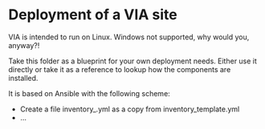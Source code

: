 # Deployment of a VIA site

VIA is intended to run on Linux. Windows not supported, why would you, anyway?!

Take this folder as a blueprint for your own deployment needs. Either use it directly or take it as a reference to lookup how the components are installed.

It is based on Ansible with the following scheme:

- Create a file inventory\_<yourprojectname>.yml as a copy from inventory\_template.yml
- ...
